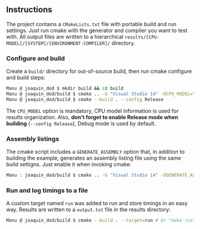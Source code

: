 ## Instructions

The project contains a `CMakeLists.txt` file with portable build and run settings. Just run cmake with the generator and compiler you want to test with. All output files are written to a hierarchical `results/[CPU-MODEL]/[SYSTEM]/[ENVIRONMENT-COMPILER]/` directory.

### Configure and build

Create a `build/` directory for out-of-source build, then run cmake configure and build steps:

``` bash
Manu @ joaquin_dod $ mkdir build && cd build
Manu @ joaquin_dod/build $ cmake .. -G "Visual Studio 14" -DCPU_MODEL="My CPU"
Manu @ joaquin_dod/build $ cmake --build . --config Release
```

The `CPU_MODEL` option is mandatory, CPU model information is used for results organization.
Also, **don't forget to enable Release mode when building** (`--config Release`), Debug mode is used by default.

### Assembly listings

The cmake script includes a `GENERATE_ASSEMBLY` option that, in addition to building the example, generates an assembly listing file using the same build settigns. Just enable it when invoking cmake:

``` bash
Manu : joaquin_dod/build $ cmake .. -G "Visual Studio 14" -DGENERATE_ASSEMBLY=ON -DCPU_MODEL="..."
```

### Run and log timings to a file

A custom target named `run` was added to run and store timings in an easy way. Results are written to a `output.txt` file in the results directory:

``` bash
Manu @ joaquin_dod/build $ cmake --build . --target=run # Or "make run" when using makefiles generator
```
